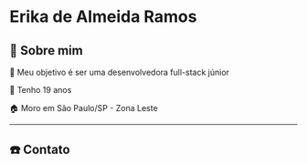 # Erika de Almeida Ramos


## :pencil: Sobre mim

:dart: Meu objetivo é ser uma desenvolvedora full-stack júnior

:girl: Tenho 19 anos

:house: Moro em São Paulo/SP - Zona Leste

----

## :telephone: Contato
